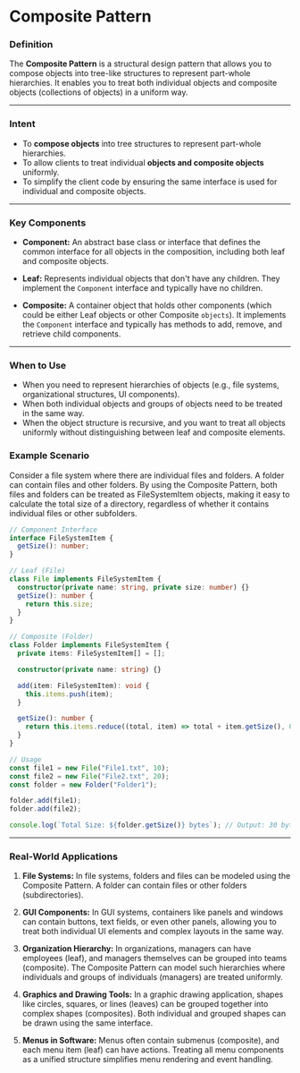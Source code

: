 # Composite Pattern

### Definition

The **Composite Pattern** is a structural design pattern that allows you to compose objects into tree-like structures to represent part-whole hierarchies. It enables you to treat both individual objects and composite objects (collections of objects) in a uniform way.

---

### Intent

- To **compose objects** into tree structures to represent part-whole hierarchies.
- To allow clients to treat individual **objects and composite objects** uniformly.
- To simplify the client code by ensuring the same interface is used for individual and composite objects.

---

### Key Components

- **Component:** An abstract base class or interface that defines the common interface for all objects in the composition, including both leaf and composite objects.

- **Leaf:** Represents individual objects that don't have any children. They implement the `Component` interface and typically have no children.

- **Composite:** A container object that holds other components (which could be either Leaf objects or other Composite `objects`). It implements the `Component` interface and typically has methods to add, remove, and retrieve child components.

---

### When to Use

- When you need to represent hierarchies of objects (e.g., file systems, organizational structures, UI components).
- When both individual objects and groups of objects need to be treated in the same way.
- When the object structure is recursive, and you want to treat all objects uniformly without distinguishing between leaf and composite elements.

### Example Scenario

Consider a file system where there are individual files and folders. A folder can contain files and other folders. By using the Composite Pattern, both files and folders can be treated as FileSystemItem objects, making it easy to calculate the total size of a directory, regardless of whether it contains individual files or other subfolders.

```ts
// Component Interface
interface FileSystemItem {
  getSize(): number;
}

// Leaf (File)
class File implements FileSystemItem {
  constructor(private name: string, private size: number) {}
  getSize(): number {
    return this.size;
  }
}

// Composite (Folder)
class Folder implements FileSystemItem {
  private items: FileSystemItem[] = [];

  constructor(private name: string) {}

  add(item: FileSystemItem): void {
    this.items.push(item);
  }

  getSize(): number {
    return this.items.reduce((total, item) => total + item.getSize(), 0);
  }
}

// Usage
const file1 = new File("File1.txt", 10);
const file2 = new File("File2.txt", 20);
const folder = new Folder("Folder1");

folder.add(file1);
folder.add(file2);

console.log(`Total Size: ${folder.getSize()} bytes`); // Output: 30 bytes
```

---

### Real-World Applications

1. **File Systems:** In file systems, folders and files can be modeled using the Composite Pattern. A folder can contain files or other folders (subdirectories).

2. **GUI Components:** In GUI systems, containers like panels and windows can contain buttons, text fields, or even other panels, allowing you to treat both individual UI elements and complex layouts in the same way.

3. **Organization Hierarchy:** In organizations, managers can have employees (leaf), and managers themselves can be grouped into teams (composite). The Composite Pattern can model such hierarchies where individuals and groups of individuals (managers) are treated uniformly.

4. **Graphics and Drawing Tools:** In a graphic drawing application, shapes like circles, squares, or lines (leaves) can be grouped together into complex shapes (composites). Both individual and grouped shapes can be drawn using the same interface.

5. **Menus in Software:** Menus often contain submenus (composite), and each menu item (leaf) can have actions. Treating all menu components as a unified structure simplifies menu rendering and event handling.
